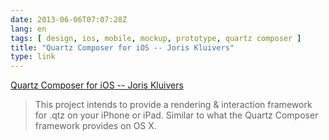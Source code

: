 ```yaml
---
date: 2013-06-06T07:07:28Z
lang: en
tags: [ design, ios, mobile, mockup, prototype, quartz composer ]
title: "Quartz Composer for iOS -- Joris Kluivers"
type: link
---
```


[Quartz Composer for iOS -- Joris Kluivers](http://joris.kluivers.nl/blog/2013/06/04/quartz-composer-for-ios/)

> This project intends to provide a rendering & interaction framework
> for .qtz on your iPhone or iPad. Similar to what the Quartz Composer
> framework provides on OS X.

